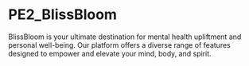 # PE2_BlissBloom
BlissBloom is your ultimate destination for mental health upliftment and personal well-being. Our platform offers a diverse range of features designed to empower and elevate your mind, body, and spirit.
